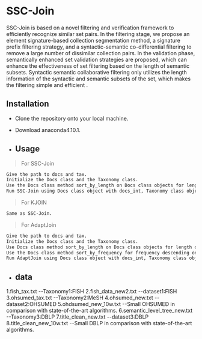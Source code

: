 # SSC-Join

SSC-Join is based on a novel filtering and verification framework to efficiently recognize similar set pairs. In the filtering stage, we propose an element signature-based collection segmentation method, a signature prefix filtering strategy, and a syntactic-semantic co-differential filtering to remove a large number of dissimilar collection pairs. In the validation phase, semantically enhanced set validation strategies are proposed, which can enhance the effectiveness of set filtering based on the length of semantic subsets. Syntactic semantic collaborative filtering only utilizes the length information of the syntactic and semantic subsets of the set, which makes the filtering simple and efficient .

## Installation
- Clone the repository onto your local machine.
- Download anaconda4.10.1.

- ## Usage
>For SSC-Join
```bash
Give the path to docs and tax.
Initialize the Docs class and the Taxonomy class.
Use the Docs class method sort_by_length on Docs class objects for length ascension.
Run SSC-Join using Docs class object with docs_int, Taxonomy class object, set semantic similarity threshold, element semantic similarity threshold.
```
>For KJOIN
```bash
Same as SSC-Join.
```
>For AdaptJoin
```bash
Give the path to docs and tax.
Initialize the Docs class and the Taxonomy class.
Use Docs class method sort_by_length on Docs class objects for length descending.
Use the Docs class method sort_by_frequency for frequency descending on Docs class objects.
Run AdaptJoin using Docs class object with docs_int, Taxonomy class object, set semantic similarity threshold, and optimal parameter τ.
```
- ## data
1.fish_tax.txt  --Taxonomy1:FISH
2.fish_data_new2.txt  --dataset1:FISH
3.ohsumed_tax.txt  --Taxonomy2:MeSH
4.ohsumed_new.txt  --dataset2:OHSUMED
5.ohdsumed_new_10w.txt  --Small OHSUMED in comparison with state-of-the-art algorithms.
6.semantic_level_tree_new.txt  --Taxonomy3:DBLP
7.title_clean_new.txt  --dataset3:DBLP
8.title_clean_new_10w.txt  --Small DBLP in comparison with state-of-the-art algorithms.
